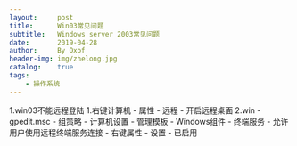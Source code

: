 ```yaml
---
layout:     post
title:      Win03常见问题
subtitle:   Windows server 2003常见问题
date:       2019-04-28
author:     By Oxof
header-img: img/zhelong.jpg
catalog:    true
tags:
    - 操作系统
---
```


1.win03不能远程登陆
    1.右键计算机 - 属性 - 远程 - 开启远程桌面
    2.win - gpedit.msc - 组策略 - 计算机设置 - 管理模板 - Windows组件 - 终端服务 - 允许用户使用远程终端服务连接 - 右键属性 - 设置 - 已启用
